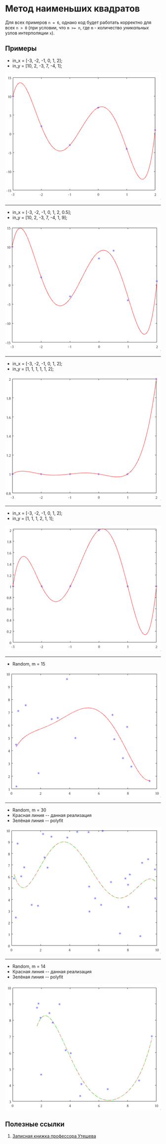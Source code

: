# Метод наименьших квадратов

Для всех примеров `n = 6`, однако код будет работать корректно для всех `n > 0`
(при условии, что `m >= n`, где `m` - количество _уникальных_ узлов интерполяции `x`).

## Примеры

* in_x = [-3, -2, -1, 0, 1, 2];
* in_y = [10, 2, -3, 7, -4, 1];

![Изображение 1](media/Figure1.png "Изображение 1")

---

* in_x = [-3, -2, -1, 0, 1, 2, 0.5];
* in_y = [10, 2, -3, 7, -4, 1, 9];

![Изображение 2](media/Figure2.png "Изображение 2")

---

* in_x = [-3, -2, -1, 0, 1, 2];
* in_y = [1, 1, 1, 1, 1, 2];

![Изображение 3](media/Figure3.png "Изображение 3")

---

* in_x = [-3, -2, -1, 0, 1, 2];
* in_y = [1, 1, 1, 2, 1, 1];

![Изображение 4](media/Figure4.png "Изображение 4")

---

* Random, m = 15

![Изображение 5](media/Figure5.png "Изображение 5")

---

* Random, m = 30
* Красная линия -- данная реализация
* Зелёная линия -- polyfit

![Изображение 6](media/Figure6.png "Изображение 6")

---

* Random, m = 14
* Красная линия -- данная реализация
* Зелёная линия -- polyfit

![Изображение 7](media/Figure7.png "Изображение 7")

## Полезные ссылки
1. [Записная книжка профессора Утешева](http://vmath.ru)

